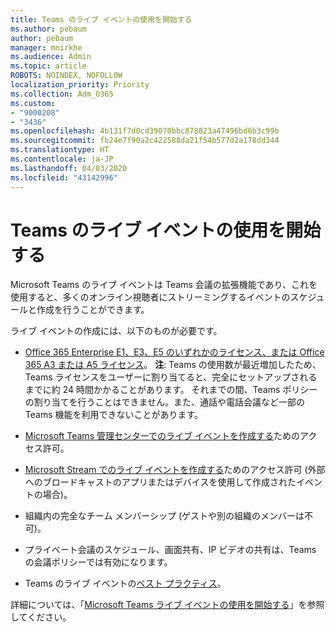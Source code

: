 ```yaml
---
title: Teams のライブ イベントの使用を開始する
ms.author: pebaum
author: pebaum
manager: mnirkhe
ms.audience: Admin
ms.topic: article
ROBOTS: NOINDEX, NOFOLLOW
localization_priority: Priority
ms.collection: Adm_O365
ms.custom:
- "9000208"
- "3436"
ms.openlocfilehash: 4b131f7d0cd39070bbc878823a47496bd6b3c99b
ms.sourcegitcommit: fb24e7f90a2c422588da21f54b577d2a178dd344
ms.translationtype: HT
ms.contentlocale: ja-JP
ms.lasthandoff: 04/03/2020
ms.locfileid: "43142996"
---
```

# <a name="getting-started-with-teams-live-events"></a>Teams のライブ イベントの使用を開始する

Microsoft Teams のライブ イベントは Teams 会議の拡張機能であり、これを使用すると、多くのオンライン視聴者にストリーミングするイベントのスケジュールと作成を行うことができます。

ライブ イベントの作成には、以下のものが必要です。

- [Office 365 Enterprise E1、E3、E5 のいずれかのライセンス、または Office 365 A3 または A5 ライセンス](https://docs.microsoft.com/microsoftteams/teams-live-events/set-up-for-teams-live-events#step-2-get-and-assign-licenses)。 **注**: Teams の使用数が最近増加したため、Teams ライセンスをユーザーに割り当てると、完全にセットアップされるまでに約 24 時間かかることがあります。 それまでの間、Teams ポリシーの割り当てを行うことはできません。また、通話や電話会議など一部の Teams 機能を利用できないことがあります。

- [Microsoft Teams 管理センターでのライブ イベントを作成する](https://docs.microsoft.com/microsoftteams/teams-live-events/set-up-for-teams-live-events#create-or-edit-a-live-events-policy)ためのアクセス許可。

- [Microsoft Stream でのライブ イベントを作成する](https://docs.microsoft.com/microsoftteams/teams-live-events/what-are-teams-live-events)ためのアクセス許可 (外部へのブロードキャストのアプリまたはデバイスを使用して作成されたイベントの場合)。

- 組織内の完全なチーム メンバーシップ (ゲストや別の組織のメンバーは不可)。

- プライベート会議のスケジュール、画面共有、IP ビデオの共有は、Teams の会議ポリシーでは有効になります。

- Teams のライブ イベントの[ベスト プラクティス](https://support.office.com/article/Best-practices-for-producing-a-Teams-live-event-e500370e-4dd1-4187-8b48-af10ef02cf42)。

詳細については、「[Microsoft Teams ライブ イベントの使用を開始する](https://support.office.com/article/get-started-with-microsoft-teams-live-events-d077fec2-a058-483e-9ab5-1494afda578a)」を参照してください。
